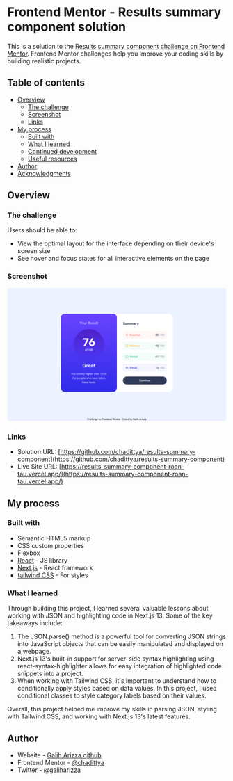 # Frontend Mentor - Results summary component solution

This is a solution to the [Results summary component challenge on Frontend Mentor](https://www.frontendmentor.io/challenges/results-summary-component-CE_K6s0maV). Frontend Mentor challenges help you improve your coding skills by building realistic projects.

## Table of contents

- [Overview](#overview)
  - [The challenge](#the-challenge)
  - [Screenshot](#screenshot)
  - [Links](#links)
- [My process](#my-process)
  - [Built with](#built-with)
  - [What I learned](#what-i-learned)
  - [Continued development](#continued-development)
  - [Useful resources](#useful-resources)
- [Author](#author)
- [Acknowledgments](#acknowledgments)

## Overview

### The challenge

Users should be able to:

- View the optimal layout for the interface depending on their device's screen size
- See hover and focus states for all interactive elements on the page

### Screenshot

![](./screenshoot.png)

### Links

- Solution URL: [https://github.com/chadittya/results-summary-component](https://github.com/chadittya/results-summary-component)
- Live Site URL: [https://results-summary-component-roan-tau.vercel.app/](https://results-summary-component-roan-tau.vercel.app/)

## My process

### Built with

- Semantic HTML5 markup
- CSS custom properties
- Flexbox
- [React](https://reactjs.org/) - JS library
- [Next.js](https://nextjs.org/) - React framework
- [tailwind CSS](https://tailwindcss.com/) - For styles

### What I learned

Through building this project, I learned several valuable lessons about working with JSON and highlighting code in Next.js 13. Some of the key takeaways include:

1. The JSON.parse() method is a powerful tool for converting JSON strings into JavaScript objects that can be easily manipulated and displayed on a webpage.
2. Next.js 13's built-in support for server-side syntax highlighting using react-syntax-highlighter allows for easy integration of highlighted code snippets into a project.
3. When working with Tailwind CSS, it's important to understand how to conditionally apply styles based on data values. In this project, I used conditional classes to style category labels based on their values.

Overall, this project helped me improve my skills in parsing JSON, styling with Tailwind CSS, and working with Next.js 13's latest features.

## Author

- Website - [Galih Arizza github](https://github.com/chadittya)
- Frontend Mentor - [@chadittya](https://www.frontendmentor.io/profile/chadittya)
- Twitter - [@galiharizza](https://www.twitter.com/galiharizza)
